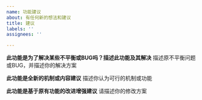 ```yaml
---
name: 功能建议
about: 有任何新的想法和建议
title: 建议
labels: ''
assignees: ''

---
```


**此功能是为了解决某些不平衡或BUG吗？描述此功能及其解决**
描述原不平衡问题或BUG，并描述你的解决方案

**此功能是全新的机制或内容建议**
描述你认为可行的机制或功能

**此功能是基于原有功能的改进增强建议**
请描述你的修改方案
